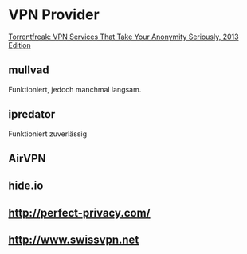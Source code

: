# VPN Provider

[Torrentfreak: VPN Services That Take Your Anonymity Seriously, 2013 Edition](https://torrentfreak.com/vpn-services-that-take-your-anonymity-seriously-2013-edition-130302/)

## mullvad

Funktioniert, jedoch manchmal langsam.

## ipredator

Funktioniert zuverlässig

## AirVPN

## hide.io

## http://perfect-privacy.com/

## http://www.swissvpn.net